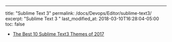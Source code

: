 ---
title: "Sublime Text 3"
permalink: /docs/Devops/Editor/sublime-text3/
excerpt: "Sublime Text 3 "
last_modified_at: 2018-03-10T16:28:04-05:00
toc: false


* [The Best 10 Sublime Text3 Themes of 2017](https://scotch.io/@Viclotana/the-10-best-sublime-text-3-themes-of-2017)
